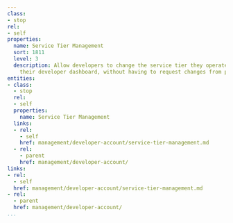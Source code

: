 ```yaml
---
class:
- stop
rel:
- self
properties:
  name: Service Tier Management
  sort: 1811
  level: 3
  description: Allow developers to change the service tier they operate with in via
    their developer dashboard, without having to request changes from platform support.
entities:
- class:
  - stop
  rel:
  - self
  properties:
    name: Service Tier Management
  links:
  - rel:
    - self
    href: management/developer-account/service-tier-management.md
  - rel:
    - parent
    href: management/developer-account/
links:
- rel:
  - self
  href: management/developer-account/service-tier-management.md
- rel:
  - parent
  href: management/developer-account/
...
```

